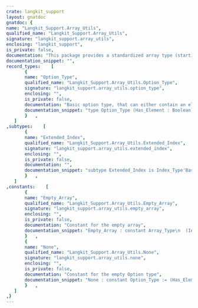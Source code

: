 ```yaml
---
crate: langkit_support
layout: gnatdoc
gnatdoc: {
name: "Langkit_Support.Array_Utils",
qualified_name: "Langkit_Support.Array_Utils",
signature: "langkit_support.array_utils",
enclosing: "langkit_support",
is_private: false,
documentation: "This package provides a standardized array type (starting at index 0) along\nwith a host of functional primitives to manipulate instances of this\narray. Functional transformations are a more natural way to express some\ntransformations (filters for example), and, thanks to Ada's secondary stack\nbased arrays, can be much faster than the dynamic vector counterpart.\n\nFor example, given the following imperative code::\n\n   Input  : Vector;\n   Output : Vector;\n\n   for El of Input loop\n      if Predicate (El) then\n         Output.Append (El);\n      end if;\n   end loop;\n\nYou could do the same thing in a functional way with this module, like so::\n\n   Input  : Array_Type;\n   Output : Array_Type := Filter (Input, Predicate'Access)\n\nThe module generally provides two ways to use a higher order primitive:\n\n1. The first is by using the dynamic version of the primitive, that takes\n   an access to the subprogram(s) it is going to need. For filter, it will\n   be the Filter primitive.\n\n2. The second is to use the generic version of the primitive, that will\n   take the subprograms as generic parameters. Those versions end with the\n   _Gen suffix. For filter, it will be Filter_Gen. Those versions are\n   faster, because the front-end is able to inline the parameter\n   subprograms inside the call.\n\n@formal Element_Type\n@formal Index_Type\n@formal Array_Type\n@formal \"=\"",
documentation_snippet: "",
record_types:    [
       {
       name: "Option_Type",
       qualified_name: "Langkit_Support.Array_Utils.Option_Type",
       signature: "langkit_support.array_utils.option_type",
       enclosing: "",
       is_private: false,
       documentation: "Basic option type, that can either contain an element or nothing\n\n@field Has_Element\n@field Element",
       documentation_snippet: "type Option_Type (Has_Element : Boolean) is record\n   case Has_Element is\n   when True =>\n      Element : Element_Type;\n   when False => null;\n   end case;\nend record;",
       }   ,
   ]
,subtypes:    [
       {
       name: "Extended_Index",
       qualified_name: "Langkit_Support.Array_Utils.Extended_Index",
       signature: "langkit_support.array_utils.extended_index",
       enclosing: "",
       is_private: false,
       documentation: "",
       documentation_snippet: "subtype Extended_Index is Index_Type'Base;",
       }   ,
   ]
,constants:    [
       {
       name: "Empty_Array",
       qualified_name: "Langkit_Support.Array_Utils.Empty_Array",
       signature: "langkit_support.array_utils.empty_array",
       enclosing: "",
       is_private: false,
       documentation: "Constant for the empty array",
       documentation_snippet: "Empty_Array : constant Array_Type\n  (Index_Type'Succ (Index_Type'First) .. Index_Type'First)\n    := (others => <>);",
       }   ,
       {
       name: "None",
       qualified_name: "Langkit_Support.Array_Utils.None",
       signature: "langkit_support.array_utils.none",
       enclosing: "",
       is_private: false,
       documentation: "Constant for the empty Option type",
       documentation_snippet: "None : constant Option_Type := (Has_Element => False);",
       }   ,
   ]
,}
---
```

